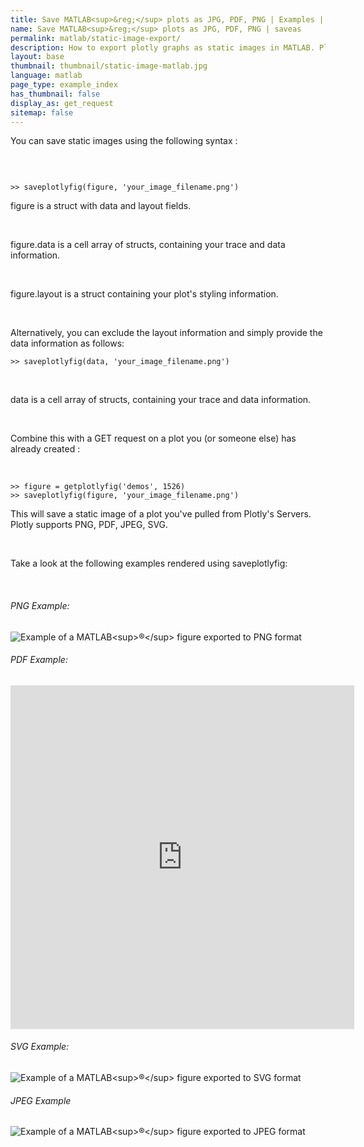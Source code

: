 ```yaml
---
title: Save MATLAB<sup>&reg;</sup> plots as JPG, PDF, PNG | Examples | Plotly
name: Save MATLAB<sup>&reg;</sup> plots as JPG, PDF, PNG | saveas
permalink: matlab/static-image-export/
description: How to export plotly graphs as static images in MATLAB. Plotly supports png, svg, jpg, and pdf image export.
layout: base
thumbnail: thumbnail/static-image-matlab.jpg
language: matlab
page_type: example_index
has_thumbnail: false
display_as: get_request
sitemap: false
---
```


<div class="content-box">
<p>You can save static images using the following syntax :</p><br>

<pre><code>
>> saveplotlyfig(figure, 'your_image_filename.png')</code></pre>

<p>figure is a struct with data and layout fields.</p><br>
<p>figure.data is a cell array of structs, containing your trace and data information.</p><br>
<p>figure.layout is a struct containing your plot's styling information.</p></br>

<p>Alternatively, you can exclude the layout information and simply provide the data information as follows:

<pre><code>>> saveplotlyfig(data, 'your_image_filename.png')</code></pre></br>
<p>data is a cell array of structs, containing your trace and data information.</p><br>


<p>Combine this with a GET request on a plot you (or someone else) has already created :<p></br>

<pre><code>>> figure = getplotlyfig('demos', 1526)
>> saveplotlyfig(figure, 'your_image_filename.png')
</code></pre>

<p>This will save a static image of a plot you've pulled from Plotly's Servers. Plotly supports PNG, PDF, JPEG, SVG.</p><br>

<p>Take a look at the following examples rendered using saveplotlyfig:</p><br>

<h6>PNG Example:</h6>

<img src="https://plot.ly/~PlotBot/149.png" alt="Example of a MATLAB<sup>&reg;</sup> figure exported to PNG format">

<h6>PDF Example:</h6>

<iframe src="https://plot.ly/static/api_docs/image/matlab_user_guide/MatlabImageExample.pdf" scrolling="no" height="550" width="550" frameborder="0"></iframe>

<h6>SVG Example:</h6>

<img src="https://plot.ly/~etpinard/199.svg" alt="Example of a MATLAB<sup>&reg;</sup> figure exported to SVG format">

<h6>JPEG Example</h6>

<img src="https://plot.ly/~Dreamshot/539.jpeg" alt="Example of a MATLAB<sup>&reg;</sup> figure exported to JPEG format">

<br>
</div><br>
